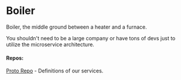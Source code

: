 # Boiler

Boiler, the middle ground between a heater and a furnace.

You shouldn't need to be a large company or have tons of devs just to utilize the microservice architecture.

#### Repos:

[Proto Repo](https://github.com/Ryanb58/boiler-protorepo) - Definitions of our services.

